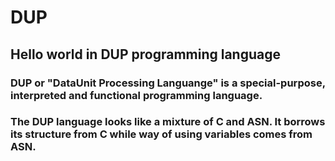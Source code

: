 # DUP
## Hello world in DUP programming language

### DUP or "DataUnit Processing Languange" is a special-purpose, interpreted and functional programming language.

### The DUP language looks like a mixture of C and ASN.  It borrows its structure from C while way of using variables comes from ASN.